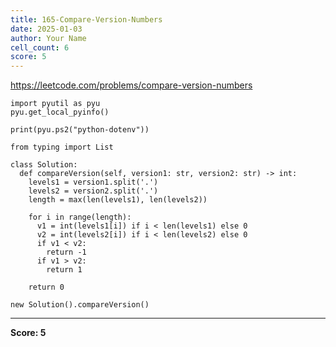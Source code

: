 ```yaml
---
title: 165-Compare-Version-Numbers
date: 2025-01-03
author: Your Name
cell_count: 6
score: 5
---
```


https://leetcode.com/problems/compare-version-numbers


```
import pyutil as pyu
pyu.get_local_pyinfo()
```


```
print(pyu.ps2("python-dotenv"))
```


```
from typing import List
```


```
class Solution:
  def compareVersion(self, version1: str, version2: str) -> int:
    levels1 = version1.split('.')
    levels2 = version2.split('.')
    length = max(len(levels1), len(levels2))

    for i in range(length):
      v1 = int(levels1[i]) if i < len(levels1) else 0
      v2 = int(levels2[i]) if i < len(levels2) else 0
      if v1 < v2:
        return -1
      if v1 > v2:
        return 1

    return 0
```


```
new Solution().compareVersion()
```


---
**Score: 5**